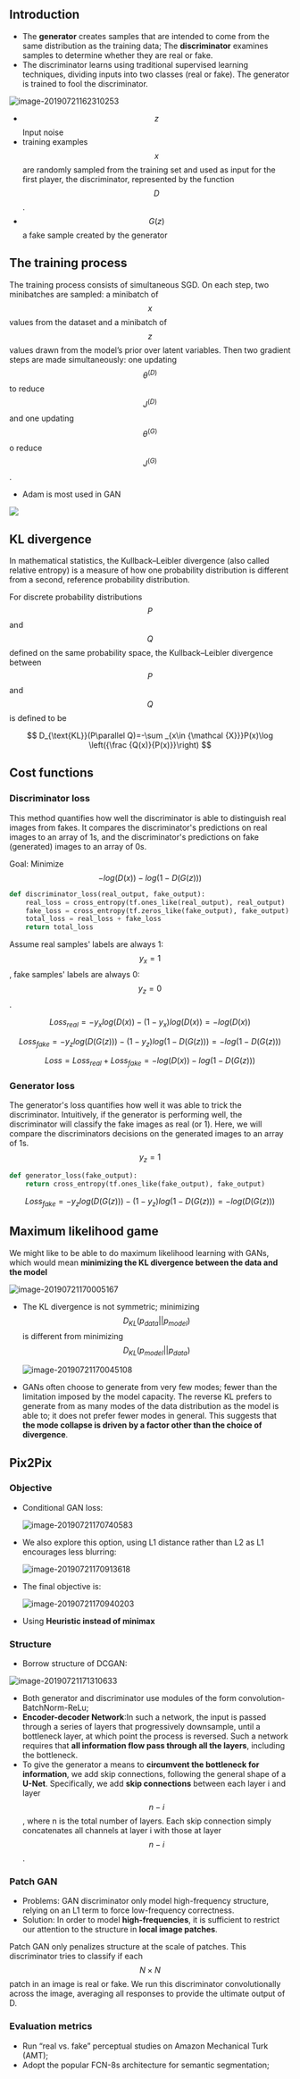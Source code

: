 ## Introduction

- The **generator** creates samples that are intended to come from the same distribution as the training data; The **discriminator** examines samples to determine whether they are real or fake.
- The discriminator learns using traditional supervised learning techniques, dividing inputs into two classes \(real or fake\). The generator is trained to fool the discriminator.

![image-20190721162310253](../.gitbook/assets/image-20190721162310253.png)

- $$z$$ Input noise
- training examples $$x$$ are randomly sampled from the training set and used as input for the first player, the discriminator, represented by the function $$D$$.
- $$G(z)$$ a fake sample created by the generator

## The training process

The training process consists of simultaneous SGD. On each step, two minibatches are sampled: a minibatch of $$x$$ values from the dataset and a minibatch of $$z$$ values drawn from the model’s prior over latent variables. Then two gradient steps are made simultaneously: one updating $$\theta^{(D)}$$ to reduce $$J ^{(D)}$$ and one updating $$\theta ^{(G)}$$ o reduce $$J^{(G)}$$.

- Adam is most used in GAN

![](../.gitbook/assets/gan_training.jpg)

## KL divergence

In mathematical statistics, the Kullback–Leibler divergence \(also called relative entropy\) is a measure of how one probability distribution is different from a second, reference probability distribution.

For discrete probability distributions $$P$$ and $$Q$$ defined on the same probability space, the Kullback–Leibler divergence between $$P$$ and $$Q$$ is defined to be

$$
D_{\text{KL}}(P\parallel Q)=-\sum _{x\in {\mathcal {X}}}P(x)\log \left({\frac {Q(x)}{P(x)}}\right)
$$

## Cost functions

### Discriminator loss

This method quantifies how well the discriminator is able to distinguish real images from fakes. It compares the discriminator's predictions on real images to an array of 1s, and the discriminator's predictions on fake \(generated\) images to an array of 0s.

Goal: Minimize $$- log(D(x)) - log(1-D(G(z)))$$

```python
def discriminator_loss(real_output, fake_output):
    real_loss = cross_entropy(tf.ones_like(real_output), real_output)
    fake_loss = cross_entropy(tf.zeros_like(fake_output), fake_output)
    total_loss = real_loss + fake_loss
    return total_loss
```

Assume real samples' labels are always 1: $$y_x = 1$$, fake samples' labels are always 0: $$y_z = 0$$.

$$
Loss_{real} = -y_x log(D(x)) - (1-y_x) log(D(x)) = - log(D(x))
$$

$$
Loss_{fake} = -y_z log(D(G(z))) - (1-y_z) log(1-D(G(z))) = - log(1-D(G(z)))
$$

$$
Loss = Loss_{real} + Loss_{fake} =- log(D(x)) - log(1-D(G(z)))
$$

### Generator loss

The generator's loss quantifies how well it was able to trick the discriminator. Intuitively, if the generator is performing well, the discriminator will classify the fake images as real \(or 1\). Here, we will compare the discriminators decisions on the generated images to an array of 1s. $$y_z = 1$$

```python
def generator_loss(fake_output):
    return cross_entropy(tf.ones_like(fake_output), fake_output)
```

$$
Loss_{fake} = -y_z log(D(G(z))) - (1-y_z) log(1-D(G(z))) = - log(D(G(z)))
$$

## Maximum likelihood game

We might like to be able to do maximum likelihood learning with GANs, which would mean **minimizing the KL divergence between the data and the model**

![image-20190721170005167](../.gitbook/assets/image-20190721170005167.png)

- The KL divergence is not symmetric; minimizing $$D_{KL}(p_{data} || p_{model})$$ is different from minimizing $$D_{KL}(p_{model} || p_{data})$$

  ![image-20190721170045108](../.gitbook/assets/image-20190721170045108.png)

- GANs often choose to generate from very few modes; fewer than the limitation imposed by the model capacity. The reverse KL prefers to generate from as many modes of the data distribution as the model is able to; it does not prefer fewer modes in general. This suggests that **the mode collapse is driven by a factor other than the choice of divergence**.

## Pix2Pix

### Objective

- Conditional GAN loss:

  ![image-20190721170740583](../.gitbook/assets/image-20190721170740583.png)

- We also explore this option, using L1 distance rather than L2 as L1 encourages less blurring:

  ![image-20190721170913618](../.gitbook/assets/image-20190721170913618.png)

- The final objective is:

  ![image-20190721170940203](../.gitbook/assets/image-20190721170940203.png)

- Using **Heuristic instead of minimax**

### Structure

- Borrow structure of DCGAN:

![image-20190721171310633](../.gitbook/assets/image-20190721171310633.png)

- Both generator and discriminator use modules of the form convolution-BatchNorm-ReLu;
- **Encoder-decoder Network**:In such a network, the input is passed through a series of layers that progressively downsample, until a bottleneck layer, at which point the process is reversed. Such a network requires that **all information flow pass through all the layers**, including the bottleneck.
- To give the generator a means to **circumvent the bottleneck for information**, we add skip connections, following the general shape of a **U-Net**. Specifically, we add **skip connections** between each layer i and layer $$n - i$$, where n is the total number of layers. Each skip connection simply concatenates all channels at layer i with those at layer $$n - i$$.

### Patch GAN

- Problems: GAN discriminator only model high-frequency structure, relying on an L1 term to force low-frequency correctness.
- Solution: In order to model **high-frequencies**, it is sufficient to restrict our attention to the structure in **local image patches**.

Patch GAN only penalizes structure at the scale of patches. This discriminator tries to classify if each $$N \times N$$ patch in an image is real or fake. We run this discriminator convolutionally across the image, averaging all responses to provide the ultimate output of D.

### Evaluation metrics

- Run “real vs. fake” perceptual studies on Amazon Mechanical Turk \(AMT\);
- Adopt the popular FCN-8s architecture for semantic segmentation;
